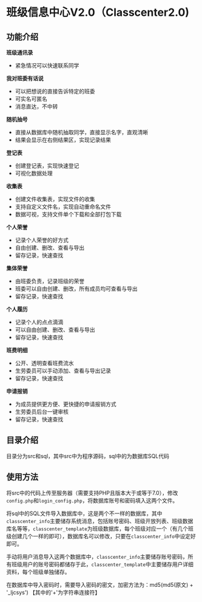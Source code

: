 # 班级信息中心V2.0（Classcenter2.0)



## 功能介绍

**班级通讯录**

- 紧急情况可以快速联系同学

**我对班委有话说**

- 可以把想说的直接告诉特定的班委
- 可实名可匿名
- 消息直达，不中转

**随机抽号**

- 直接从数据库中随机抽取同学，直接显示名字，直观清晰
- 结果会显示在右侧结果区，实现记录结果

**登记表**

- 创建登记表，实现快速登记
- 可视化数据处理

**收集表**

- 创建文件收集表，实现文件的收集
- 支持自定义文件名，实现自动重命名文件
- 数据可视，支持文件单个下载和全部打包下载

**个人荣誉**

- 记录个人荣誉的好方式
- 自由创建、删改、查看与导出
- 留存记录，快速查找

**集体荣誉**

- 由班委负责，记录班级的荣誉
- 班委可以自由创建、删改，所有成员均可查看与导出
- 留存记录，快速查找

**个人履历**

- 记录个人的点点滴滴
- 可以自由创建、删改、查看与导出
- 留存记录，快速查找

**班费明细**

- 公开、透明查看班费流水
- 生劳委员可以手动添加、查看与导出记录
- 留存记录，快速查找

**申请报销**

- 为成员提供更方便、更快捷的申请报销方式
- 生劳委员后台一键审核
- 留存记录，快速查找


## 目录介绍

目录分为src和sql，其中src中为程序源码，sql中的为数据库SQL代码



## 使用方法

将src中的代码上传至服务器（需要支持PHP且版本大于或等于7.0），修改`config.php`和`login_config.php`，将数据库账号和密码填入这两个文件。

将sql中的SQL文件导入数据库中，这是两个不一样的数据库，其中`classcenter_info`主要储存系统消息，包括账号密码、班级开放列表、班级数据库名等等，`classcenter_template`为班级数据库，每个班级对应一个（有几个班级创建几个一样的即可），数据库名可以修改，只要在`classcenter_info`中设定好即可。

手动将用户消息导入这两个数据库中，`classcenter_info`主要储存账号密码，所有班级用户的账号密码都储存于此，`classcenter_template`中主要储存用户详细资料，每个班级单独储存。

在数据库中导入密码时，需要导入密码的密文，加密方法为：md5(md5(原文) + '_ljcsys') 【其中的'+'为字符串连接符】
